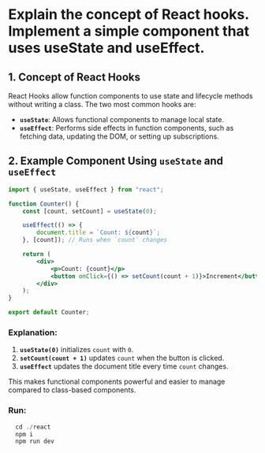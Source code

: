 # Explain the concept of React hooks. Implement a simple component that uses useState and useEffect.

## 1. Concept of React Hooks
React Hooks allow function components to use state and lifecycle methods without writing a class. The two most common hooks are:
- **`useState`**: Allows functional components to manage local state.
- **`useEffect`**: Performs side effects in function components, such as fetching data, updating the DOM, or setting up subscriptions.

## 2. Example Component Using `useState` and `useEffect`
```jsx
import { useState, useEffect } from "react";

function Counter() {
    const [count, setCount] = useState(0);

    useEffect(() => {
        document.title = `Count: ${count}`;
    }, [count]); // Runs when `count` changes

    return (
        <div>
            <p>Count: {count}</p>
            <button onClick={() => setCount(count + 1)}>Increment</button>
        </div>
    );
}

export default Counter;
```

### Explanation:
1. **`useState(0)`** initializes `count` with `0`.
2. **`setCount(count + 1)`** updates `count` when the button is clicked.
3. **`useEffect`** updates the document title every time `count` changes.

This makes functional components powerful and easier to manage compared to class-based components.

### Run:
```javascript
  cd ./react
  npm i
  npm run dev
```